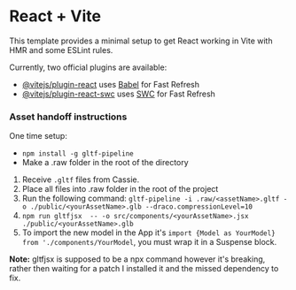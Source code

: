 # React + Vite

This template provides a minimal setup to get React working in Vite with HMR and some ESLint rules.

Currently, two official plugins are available:

- [@vitejs/plugin-react](https://github.com/vitejs/vite-plugin-react/blob/main/packages/plugin-react/README.md) uses [Babel](https://babeljs.io/) for Fast Refresh
- [@vitejs/plugin-react-swc](https://github.com/vitejs/vite-plugin-react-swc) uses [SWC](https://swc.rs/) for Fast Refresh

### Asset handoff instructions

One time setup:

- `npm install -g gltf-pipeline`
- Make a .raw folder in the root of the directory

1. Receive `.gltf` files from Cassie.
2. Place all files into .raw folder in the root of the project
3. Run the following command: `gltf-pipeline -i .raw/<assetName>.gltf -o ./public/<yourAssetName>.glb --draco.compressionLevel=10`
4. `npm run gltfjsx  -- -o src/components/<yourAssetName>.jsx ./public/<yourAssetName>.glb`
5. To import the new model in the App it's `import {Model as YourModel} from './components/YourModel`, you must wrap it in a Suspense block.

**Note:** gltfjsx is supposed to be a npx command however it's breaking, rather then waiting for a patch I installed it and the missed dependency to fix.
